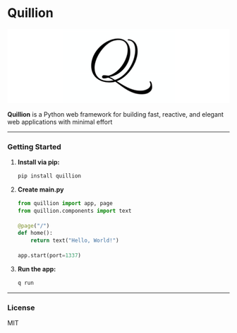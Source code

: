# Quillion

![Q Logo](assets/q_logo.svg)

**Quillion** is a Python web framework for building fast, reactive, and elegant web applications with minimal effort

-----

### **Getting Started**

1.  **Install via pip:**
    ```bash
    pip install quillion
    ```

2.  **Create main.py**
    ```python
    from quillion import app, page
    from quillion.components import text
    
    @page("/")
    def home():
        return text("Hello, World!")
    
    app.start(port=1337)
    ```

3.  **Run the app:**
    ```bash
    q run
    ```

-----

### **License**

MIT
